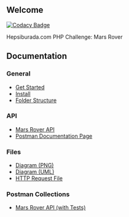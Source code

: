 ## Welcome

[![Codacy Badge](https://app.codacy.com/project/badge/Grade/582f9d0506b249c6a2366f1322e8f191)](https://www.codacy.com/gh/resultakak/hepsiburada-php-challenge/dashboard?utm_source=github.com&amp;utm_medium=referral&amp;utm_content=resultakak/hepsiburada-php-challenge&amp;utm_campaign=Badge_Grade)

Hepsiburada.com PHP Challenge: Mars Rover

## Documentation

### General

* [Get Started](started)
* [Install](install)
* [Folder Structure](folder)

### API

* [Mars Rover API](api)
* [Postman Documentation Page](https://documenter.getpostman.com/view/5122272/Tzsfo5od)

### Files

* [Diagram (PNG)](diagram.png)
* [Diagram (UML)](diagram.uml)
* [HTTP Request File](Requests.http)

### Postman Collections

* [Mars Rover API (with Tests)](MarsRoverAPI.postman_collection.json)
